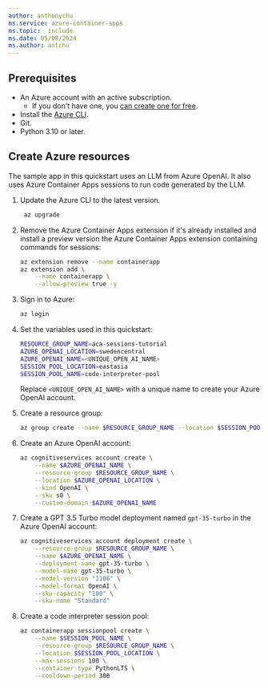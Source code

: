 ```yaml
---
author: anthonychu
ms.service: azure-container-apps
ms.topic:  include
ms.date: 05/08/2024
ms.author: antchu
---
```


## Prerequisites

- An Azure account with an active subscription.
  - If you don't have one, you [can create one for free](https://azure.microsoft.com/free/students/?cid=msft_learn).
- Install the [Azure CLI](/cli/azure/install-azure-cli).
- Git.
- Python 3.10 or later.

## Create Azure resources

The sample app in this quickstart uses an LLM from Azure OpenAI. It also uses Azure Container Apps sessions to run code generated by the LLM.

1. Update the Azure CLI to the latest version.

   ```bash
    az upgrade
    ```

1. Remove the Azure Container Apps extension if it's already installed and install a preview version the Azure Container Apps extension containing commands for sessions:

    ```bash
    az extension remove --name containerapp
    az extension add \
        --name containerapp \
        --allow-preview true -y
    ```

1. Sign in to Azure:

   ```bash
   az login
   ```

1. Set the variables used in this quickstart:

    ```bash
    RESOURCE_GROUP_NAME=aca-sessions-tutorial
    AZURE_OPENAI_LOCATION=swedencentral
    AZURE_OPENAI_NAME=<UNIQUE_OPEN_AI_NAME>
    SESSION_POOL_LOCATION=eastasia
    SESSION_POOL_NAME=code-interpreter-pool
    ```

    Replace `<UNIQUE_OPEN_AI_NAME>` with a unique name to create your Azure OpenAI account.

1. Create a resource group:

   ```bash
   az group create --name $RESOURCE_GROUP_NAME --location $SESSION_POOL_LOCATION
   ```

1. Create an Azure OpenAI account:

    ```bash
    az cognitiveservices account create \
        --name $AZURE_OPENAI_NAME \
        --resource-group $RESOURCE_GROUP_NAME \
        --location $AZURE_OPENAI_LOCATION \
        --kind OpenAI \
        --sku s0 \
        --custom-domain $AZURE_OPENAI_NAME
    ```

1. Create a GPT 3.5 Turbo model deployment named `gpt-35-turbo` in the Azure OpenAI account:

    ```bash
    az cognitiveservices account deployment create \
        --resource-group $RESOURCE_GROUP_NAME \
        --name $AZURE_OPENAI_NAME \
        --deployment-name gpt-35-turbo \
        --model-name gpt-35-turbo \
        --model-version "1106" \
        --model-format OpenAI \
        --sku-capacity "100" \
        --sku-name "Standard"
    ```

1. Create a code interpreter session pool:

    ```bash
    az containerapp sessionpool create \
        --name $SESSION_POOL_NAME \
        --resource-group $RESOURCE_GROUP_NAME \
        --location $SESSION_POOL_LOCATION \
        --max-sessions 100 \
        --container-type PythonLTS \
        --cooldown-period 300
    ```
